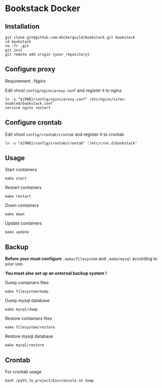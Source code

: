 # Bookstack Docker

## Installation

    git clone git@github.com:dockerguild/bookstack.git bookstack
    cd bookstack
    rm -fr .git
    git init
    git remote add origin {your_repository}

## Configure proxy

Requirement : Nginx

Edit vhost `config/nginx/proxy.conf` and register it to nginx

    ln -s "${PWD}/config/nginx/proxy.conf" /etc/nginx/sites-enabled/bookstack.conf
    service nginx restart

## Configure crontab

Edit vhost `config/crontab/crontab` and register it to crontab

    ln -s "${PWD}/config/crontab/crontab" "/etc/cron.d/bookstack"

## Usage

Start containers

    make start

Restart containers

    make restart

Down containers

    make down

Update containers

    make update

## Backup

**Before your must configure** `.make/filesystem` and `.make/mysql` according to your use.

**You must also set up an external backup system !**

Dump containers files

    make filesystem/dump

Dump mysql database

    make mysql/dump

Restore containers files

    make filesystem/restore

Restore mysql database

    make mysql/restore

## Crontab

For crontab usage

    bash /path_to_project/bin/console.sh dump
